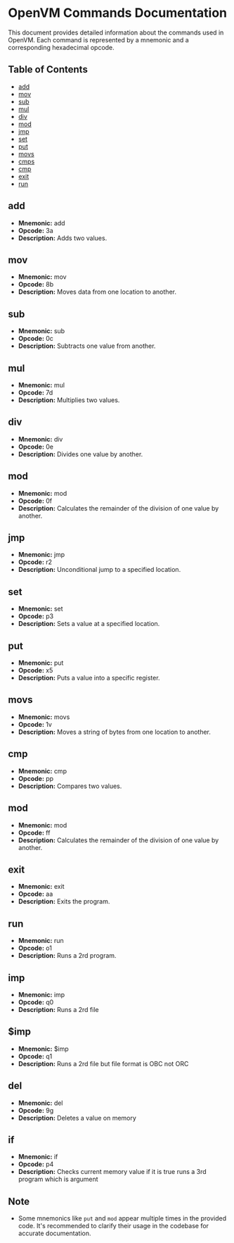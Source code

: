 # OpenVM Commands Documentation

This document provides detailed information about the commands used in OpenVM. Each command is
represented by a mnemonic and a corresponding hexadecimal opcode.

## Table of Contents

- [add](#add)
- [mov](#mov)
- [sub](#sub)
- [mul](#mul)
- [div](#div)
- [mod](#mod)
- [jmp](#jmp)
- [set](#set)
- [put](#put)
- [movs](#movs)
- [cmps](#cmps)
- [cmp](#cmp)
- [exit](#exit)
- [run](#run)

## add

- **Mnemonic:** add
- **Opcode:** 3a
- **Description:** Adds two values.

## mov

- **Mnemonic:** mov
- **Opcode:** 8b
- **Description:** Moves data from one location to another.

## sub

- **Mnemonic:** sub
- **Opcode:** 0c
- **Description:** Subtracts one value from another.

## mul

- **Mnemonic:** mul
- **Opcode:** 7d
- **Description:** Multiplies two values.

## div

- **Mnemonic:** div
- **Opcode:** 0e
- **Description:** Divides one value by another.

## mod

- **Mnemonic:** mod
- **Opcode:** 0f
- **Description:** Calculates the remainder of the division of one value by another.

## jmp

- **Mnemonic:** jmp
- **Opcode:** r2
- **Description:** Unconditional jump to a specified location.

## set

- **Mnemonic:** set
- **Opcode:** p3
- **Description:** Sets a value at a specified location.

## put

- **Mnemonic:** put
- **Opcode:** x5
- **Description:** Puts a value into a specific register.

## movs

- **Mnemonic:** movs
- **Opcode:** 1v
- **Description:** Moves a string of bytes from one location to another.

## cmp

- **Mnemonic:** cmp
- **Opcode:** pp
- **Description:** Compares two values.

## mod

- **Mnemonic:** mod
- **Opcode:** ff
- **Description:** Calculates the remainder of the division of one value by another.

## exit

- **Mnemonic:** exit
- **Opcode:** aa
- **Description:** Exits the program.

## run

- **Mnemonic:** run
- **Opcode:** o1
- **Description:** Runs a 2rd program.

## imp

- **Mnemonic:** imp
- **Opcode:** q0
- **Description:** Runs a 2rd file

## $imp

- **Mnemonic:** $imp
- **Opcode:** q1
- **Description:** Runs a 2rd file but file format is OBC not ORC

## del

- **Mnemonic:** del
- **Opcode:** 9g
- **Description:** Deletes a value on memory

## if

- **Mnemonic:** if
- **Opcode:** p4
- **Description:** Checks current memory value if it is true runs a 3rd program which is argument

## Note

- Some mnemonics like `put` and `mod` appear multiple times in the provided code. It's recommended
  to clarify their usage in the codebase for accurate documentation.
